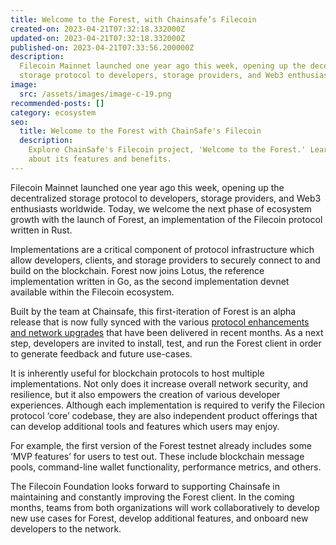 ```yaml
---
title: Welcome to the Forest, with Chainsafe’s Filecoin
created-on: 2023-04-21T07:32:18.332000Z
updated-on: 2023-04-21T07:32:18.332000Z
published-on: 2023-04-21T07:33:56.200000Z
description:
  Filecoin Mainnet launched one year ago this week, opening up the decentralized
  storage protocol to developers, storage providers, and Web3 enthusiasts worldwide.
image:
  src: /assets/images/image-c-19.png
recommended-posts: []
category: ecosystem
seo:
  title: Welcome to the Forest with ChainSafe's Filecoin
  description:
    Explore ChainSafe's Filecoin project, 'Welcome to the Forest.' Learn
    about its features and benefits.
---
```


Filecoin Mainnet launched one year ago this week, opening up the decentralized storage protocol to developers, storage providers, and Web3 enthusiasts worldwide. Today, we welcome the next phase of ecosystem growth with the launch of Forest, an implementation of the Filecoin protocol written in Rust.

Implementations are a critical component of protocol infrastructure which allow developers, clients, and storage providers to securely connect to and build on the blockchain. Forest now joins Lotus, the reference implementation written in Go, as the second implementation devnet available within the Filecoin ecosystem.

Built by the team at Chainsafe, this first-iteration of Forest is an alpha release that is now fully synced with the various [protocol enhancements and network upgrades](https://fil.org/fips/) that have been delivered in recent months. As a next step, developers are invited to install, test, and run the Forest client in order to generate feedback and future use-cases.

It is inherently useful for blockchain protocols to host multiple implementations. Not only does it increase overall network security, and resilience, but it also empowers the creation of various developer experiences. Although each implementation is required to verify the Filecion protocol ‘core’ codebase, they are also independent product offerings that can develop additional tools and features which users may enjoy.

For example, the first version of the Forest testnet already includes some ‘MVP features’ for users to test out. These include blockchain message pools, command-line wallet functionality, performance metrics, and others.

The Filecoin Foundation looks forward to supporting Chainsafe in maintaining and constantly improving the Forest client. In the coming months, teams from both organizations will work collaboratively to develop new use cases for Forest, develop additional features, and onboard new developers to the network.
